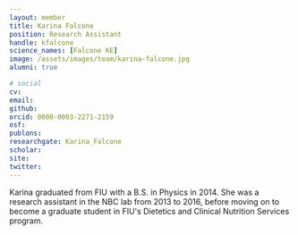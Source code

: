 ```yaml
---
layout: member
title: Karina Falcone
position: Research Assistant
handle: kfalcone
science_names: [Falcone KE]
image: /assets/images/team/karina-falcone.jpg
alumni: true

# social
cv:
email:
github:
orcid: 0000-0003-2271-2159
osf:
publons:
researchgate: Karina_Falcone
scholar:
site:
twitter:
---
```


Karina graduated from FIU with a B.S. in Physics in 2014. She was a research assistant in the NBC lab from 2013 to 2016, before moving on to become a graduate student in FIU's Dietetics and Clinical Nutrition Services program.
